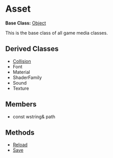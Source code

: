 # Asset

**Base Class:** [Object](CPP_Object.md)

This is the base class of all game media classes.

## Derived Classes ##
- [Collision](CPP_Collision.md)
- Font
- Material
- ShaderFamily
- Sound
- Texture

## Members ##
- const wstring& path

## Methods ##
- [Reload](CPP_Asset_Reload.md)
- [Save](CPP_Asset_Save.md)
